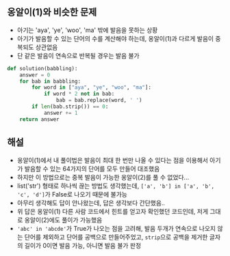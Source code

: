 ## 옹알이(1)와 비슷한 문제
- 아기는 'aya', 'ye', 'woo', 'ma' 밖에 발음을 못하는 상황
- 아기가 발음할 수 있는 단어의 수를 계산해야 하는데, 옹알이(1)과 다르게 발음이 중복되도 상관없음
- 단 같은 발음이 연속으로 반복될 경우는 발음 불가

```python
def solution(babbling):
    answer = 0
    for bab in babbling:
        for word in ["aya", "ye", "woo", "ma"]:
            if word * 2 not in bab:
                bab = bab.replace(word, ' ')
        if len(bab.strip()) == 0:
            answer += 1
    return answer
```

## 해설
- 옹알이(1)에서 내 풀이법은 발음이 최대 한 번만 나올 수 있다는 점을 이용해서 아기가 발음할 수 있는 64가지의 단어를 모두 만들어 대조했음
- 하지만 이 방법으로는 중복 발음이 가능한 옹알이(2)를 풀 수 없었다...
- list('str') 형태로 하나씩 끊는 방법도 생각했는데, `['a', 'b'] in ['a', 'b', 'c', 'd']`가 False로 나오기 때문에 불가능
- 아무리 생각해도 답이 안나왔는데, 답은 생각보다 간단했음..
- 위 답은 옹알이(1) 다른 사람 코드에서 힌트를 얻고자 확인했던 코드인데, 저게 그대로 옹알이(2)에도 풀이가 가능했음
- `'abc' in 'abcde'`가 True가 나오는 점을 고려해, 발음 두개가 연속으로 나오지 않는 단어를 제외하고 단어를 공백으로 만들어주었고, `strip`으로 공백을 제거한 글자의 길이가 0이면 발음 가능, 아니면 발음 불가 판정
